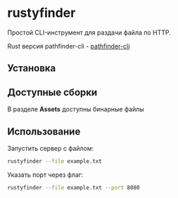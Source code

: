 # rustyfinder

Простой CLI-инструмент для раздачи файла по HTTP.

Rust версия pathfinder-cli - [pathfinder-cli](https://github.com/ffebr/pathfinder-cli)

## Установка

## Доступные сборки
В разделе **Assets** доступны бинарные файлы

## Использование

Запустить сервер с файлом:
```bash
rustyfinder --file example.txt
```

Указать порт через флаг:
```bash
rustyfinder --file example.txt --port 8080
```